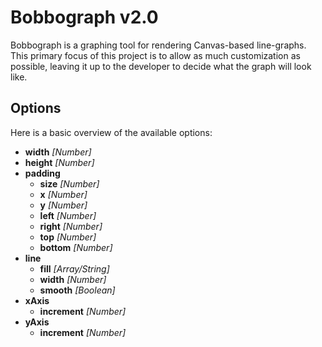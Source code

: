 # Bobbograph v2.0

Bobbograph is a graphing tool for rendering Canvas-based line-graphs.  This primary focus of this project is to allow as much customization as possible, leaving it up to
the developer to decide what the graph will look like.

## Options

Here is a basic overview of the available options:

- **width** *[Number]*
- **height** *[Number]*
- **padding**
  - **size** *[Number]*
  - **x** *[Number]*
  - **y** *[Number]*
  - **left** *[Number]*
  - **right** *[Number]*
  - **top** *[Number]*
  - **bottom** *[Number]*
- **line**
  - **fill** *[Array/String]*
  - **width** *[Number]*
  - **smooth** *[Boolean]*
- **xAxis**
  - **increment** *[Number]*
- **yAxis**
  - **increment** *[Number]*
